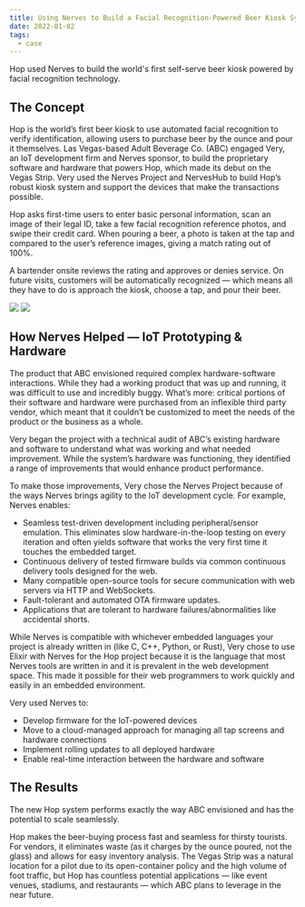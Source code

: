 ```yaml
---
title: Using Nerves to Build a Facial Recognition-Powered Beer Kiosk System at Hop
date: 2022-01-02
tags:
  - case
---
```


Hop used Nerves to build the world's first self-serve beer kiosk powered by
facial recognition technology.

<!--more-->

## The Concept

Hop is the world’s first beer kiosk to use automated facial recognition to
verify identification, allowing users to purchase beer by the ounce and pour it
themselves. Las Vegas-based Adult Beverage Co. (ABC) engaged Very, an IoT
development firm and Nerves sponsor, to build the proprietary software and
hardware that powers Hop, which made its debut on the Vegas Strip. Very used the
Nerves Project and NervesHub to build Hop’s robust kiosk system and support the
devices that make the transactions possible.

Hop asks first-time users to enter basic personal information, scan an image of
their legal ID, take a few facial recognition reference photos, and swipe their
credit card. When pouring a beer, a photo is taken at the tap and compared to
the user’s reference images, giving a match rating out of 100%.

A bartender onsite reviews the rating and approves or denies service. On future
visits, customers will be automatically recognized — which means all they have
to do is approach the kiosk, choose a tap, and pour their beer.

![](/nerves_website_next/img/Hop-case-1.png)
![](/nerves_website_next/img/Hop-case-2.jpg)

## How Nerves Helped — IoT Prototyping & Hardware

The product that ABC envisioned required complex hardware-software interactions.
While they had a working product that was up and running, it was difficult to
use and incredibly buggy. What’s more: critical portions of their software and
hardware were purchased from an inflexible third party vendor, which meant
that it couldn’t be customized to meet the needs of the product or the
business as a whole.

Very began the project with a technical audit of ABC’s existing hardware and
software to understand what was working and what needed improvement. While the
system’s hardware was functioning, they identified a range of improvements
that would enhance product performance.

To make those improvements, Very chose the Nerves Project because of the ways
Nerves brings agility to the IoT development cycle. For example, Nerves enables:

- Seamless test-driven development including peripheral/sensor emulation. This
  eliminates slow hardware-in-the-loop testing on every iteration and often
  yields software that works the very first time it touches the embedded target.
- Continuous delivery of tested firmware builds via common continuous delivery
  tools designed for the web.
- Many compatible open-source tools for secure communication with web servers
  via HTTP and WebSockets.
- Fault-tolerant and automated OTA firmware updates.
- Applications that are tolerant to hardware failures/abnormalities like
  accidental shorts.

While Nerves is compatible with whichever embedded languages your project is
already written in (like C, C++, Python, or Rust), Very chose to use Elixir
with Nerves for the Hop project because it is the language that most Nerves
tools are written in and it is prevalent in the web development space. This
made it possible for their web programmers to work quickly and easily in an
embedded environment.

Very used Nerves to:

- Develop firmware for the IoT-powered devices
- Move to a cloud-managed approach for managing all tap screens and hardware connections
- Implement rolling updates to all deployed hardware
- Enable real-time interaction between the hardware and software

## The Results

The new Hop system performs exactly the way ABC envisioned and has the potential
to scale seamlessly.

Hop makes the beer-buying process fast and seamless for thirsty tourists. For
vendors, it eliminates waste (as it charges by the ounce poured, not the glass)
and allows for easy inventory analysis. The Vegas Strip was a natural location
for a pilot due to its open-container policy and the high volume of foot
traffic, but Hop has countless potential applications — like event venues,
stadiums, and restaurants — which ABC plans to leverage in the near future.
